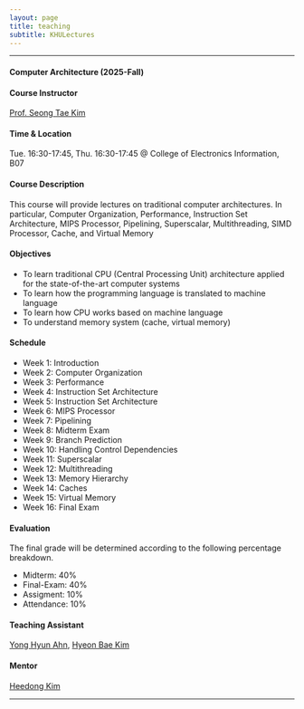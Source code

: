 ```yaml
---
layout: page
title: teaching 
subtitle: KHULectures
---
```


<hr>

#### Computer Architecture (2025-Fall)

#### Course Instructor
[Prof. Seong Tae Kim](https://ami.khu.ac.kr/people/pi.md)

#### Time & Location
Tue. 16:30-17:45, Thu. 16:30-17:45 @ College of Electronics Information, B07

#### Course Description
This course will provide lectures on traditional computer architectures. In particular, Computer Organization, Performance, Instruction Set Architecture, MIPS Processor, Pipelining, Superscalar, Multithreading, SIMD Processor, Cache, and Virtual Memory

#### Objectives
* To learn traditional CPU (Central Processing Unit) architecture applied for the state-of-the-art computer systems                    
* To learn how the programming language is translated to machine language                    
* To learn how CPU works based on machine language                           
* To understand memory system (cache, virtual memory)                    

#### Schedule
* Week 1: Introduction                                 
* Week 2: Computer Organization                                
* Week 3: Performance                                 
* Week 4: Instruction Set Architecture                                 
* Week 5: Instruction Set Architecture                                 
* Week 6: MIPS Processor                                 
* Week 7: Pipelining                                 
* Week 8: Midterm Exam                                 
* Week 9: Branch Prediction                                 
* Week 10: Handling Control Dependencies                                 
* Week 11: Superscalar                                  
* Week 12: Multithreading                            
* Week 13: Memory Hierarchy                                      
* Week 14: Caches                                 
* Week 15: Virtual Memory                                 
* Week 16: Final Exam                          

#### Evaluation

The final grade will be determined according to the following percentage breakdown.
* Midterm: 40%                                 
* Final-Exam: 40%                                 
* Assigment: 10%
* Attendance: 10%

#### Teaching Assistant
[Yong Hyun Ahn](https://ami.khu.ac.kr/people/students/YongHyunAhn.md), [Hyeon Bae Kim](https://ami.khu.ac.kr/people/students/HyeonbaeKim.md)

#### Mentor
[Heedong Kim](https://ami.khu.ac.kr/people/students/HeedongKim.md)

<hr>
